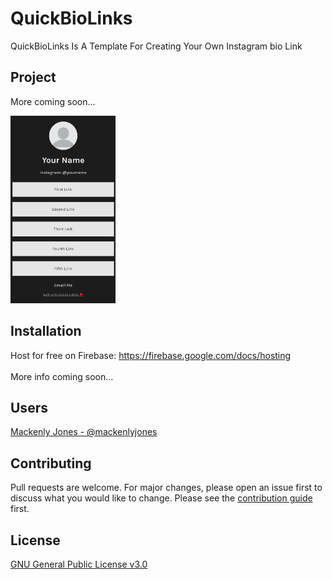 # QuickBioLinks
 QuickBioLinks Is A Template For Creating Your Own Instagram bio Link

## Project
More coming soon...

<img src="readme-images/simple-phone.png" height="300">

## Installation
Host for free on Firebase: 
https://firebase.google.com/docs/hosting
<br>
<br>
More info coming soon...

## Users
[Mackenly Jones - @mackenlyjones](https://links.mackenly.com/)

## Contributing
Pull requests are welcome. For major changes, please open an issue first to discuss what you would like to change. Please see the [contribution guide](https://github.com/mackenly/quickbiolinks/blob/master/CONTRIBUTING.md) first.

## License
[GNU General Public License v3.0](https://github.com/mackenly/quickbiolinks/blob/master/LICENSE)
